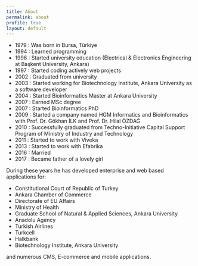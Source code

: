 ```yaml
---
title: About
permalink: about
profile: true
layout: default
---
```



- 1979 : Was born in Bursa, Türkiye
- 1994 : Learned programming
- 1996 : Started university education (Electrical & Electronics Engineering at Başkent University, Ankara)
- 1997 : Started coding actively web projects
- 2002 : Graduated from university
- 2003 : Started working for Biotechnology Institute, Ankara University as a software developer
- 2004 : Started Bioinformatics Master at Ankara University
- 2007 : Earned MSc degree
- 2007 : Started Bioinformatics PhD
- 2009 : Started a company named HGM Informatics and Bioinformatics with Prof. Dr. Gökhan İLK and Prof. Dr. Hilal ÖZDAĞ
- 2010 : Successfully graduated from Techno-Initiative Capital Support Program of Ministry of Industry and Technology
- 2011 : Started to work with Viveka
- 2013 : Started to work with Efabrika
- 2016 : Married
- 2017 : Became father of a lovely girl


During these years he has developed enterprise and web based applications for:

- Constitutional Court of Republic of Turkey
- Ankara Chamber of Commerce
- Directorate of EU Affairs
- Ministry of Health
- Graduate School of Natural & Applied Sciences, Ankara University
- Anadolu Agency
- Turkish Airlines
- Turkcell
- Halkbank
- Biotechnology Institute, Ankara University

and numerous CMS, E-commerce and mobile applications.



